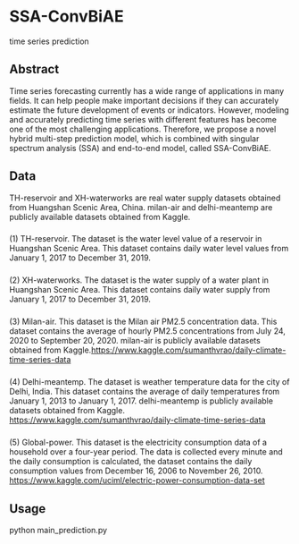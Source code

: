 # SSA-ConvBiAE
time series prediction
## Abstract
Time series forecasting currently has a wide range of applications in many fields. It can help people make important decisions if they can accurately estimate the future development of events or indicators. However, modeling and accurately predicting time series with different features has become one of the most challenging applications. Therefore, we propose a novel hybrid multi-step prediction model, which is combined with singular spectrum analysis (SSA) and end-to-end model, called SSA-ConvBiAE.


## Data

TH-reservoir and XH-waterworks are real water supply datasets obtained from Huangshan Scenic Area, China. milan-air and delhi-meantemp are publicly available datasets obtained from Kaggle.

### 
(1) TH-reservoir. The dataset is the water level value of a reservoir in Huangshan Scenic Area. This dataset contains daily water level values from January 1, 2017 to December 31, 2019.
### 
(2) XH-waterworks. The dataset is the water supply of a water plant in Huangshan Scenic Area. This dataset contains daily water supply from January 1, 2017 to December 31, 2019.
### 
(3) Milan-air. This dataset is the Milan air PM2.5 concentration data. This dataset contains the average of hourly PM2.5 concentrations from July 24, 2020 to September 20, 2020. milan-air is publicly available datasets obtained from Kaggle.https://www.kaggle.com/sumanthvrao/daily-climate-time-series-data
### 
(4) Delhi-meantemp. The dataset is weather temperature data for the city of Delhi, India. This dataset contains the average of daily temperatures from January 1, 2013 to January 1, 2017. delhi-meantemp is publicly available datasets obtained from Kaggle. https://www.kaggle.com/sumanthvrao/daily-climate-time-series-data
###
(5)
Global-power. This dataset is the electricity consumption data of a household over a four-year period. The data is collected every minute and the daily consumption is calculated, the dataset contains the daily consumption values from December 16, 2006 to November 26, 2010. https://www.kaggle.com/uciml/electric-power-consumption-data-set


## Usage

python main_prediction.py

